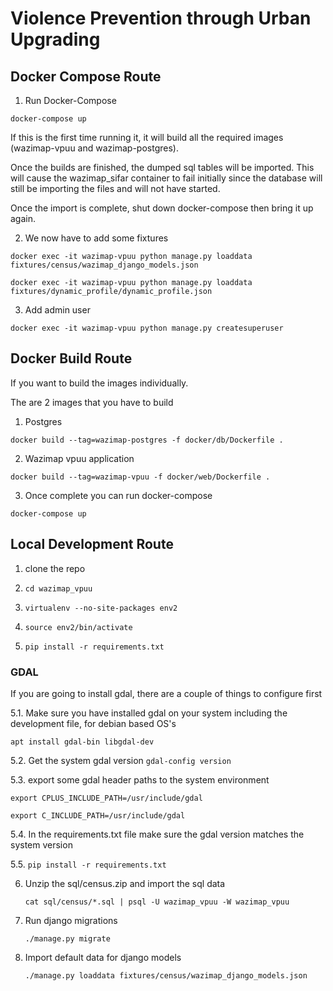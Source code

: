 #  Violence Prevention through Urban Upgrading

## Docker Compose Route

1. Run Docker-Compose
```
docker-compose up
```
If this is the first time running it, it will build all the required images (wazimap-vpuu and wazimap-postgres).

Once the builds are finished, the dumped sql tables will be imported. This will cause the wazimap_sifar container to fail initially since the database will still be importing the files and will not have started.

Once the import is complete, shut down docker-compose then bring it up again.

2. We now have to add some fixtures
```
docker exec -it wazimap-vpuu python manage.py loaddata fixtures/census/wazimap_django_models.json

docker exec -it wazimap-vpuu python manage.py loaddata fixtures/dynamic_profile/dynamic_profile.json
```

3. Add admin user
```
docker exec -it wazimap-vpuu python manage.py createsuperuser
```

## Docker Build Route

If you want to build the images individually.

The are 2 images that you have to build

1. Postgres

```
docker build --tag=wazimap-postgres -f docker/db/Dockerfile .
```


2. Wazimap vpuu application
```
docker build --tag=wazimap-vpuu -f docker/web/Dockerfile .
```

3. Once complete you can run docker-compose
```
docker-compose up
```


## Local Development Route

1. clone the repo

2. ```cd wazimap_vpuu```

3. ```virtualenv --no-site-packages env2```

4. ```source env2/bin/activate```

5. ```pip install -r requirements.txt```


### GDAL

If you are going to install gdal, there are a couple of things to configure first

5.1. Make sure you have installed gdal on your system including the development file, for debian based OS's

```apt install gdal-bin libgdal-dev```
	   
5.2. Get the system gdal version ```gdal-config version```

5.3. export some gdal header paths to the system environment

   ```export CPLUS_INCLUDE_PATH=/usr/include/gdal```
   
   ```export C_INCLUDE_PATH=/usr/include/gdal```
   
5.4. In the requirements.txt file make sure the gdal version matches the system version

5.5. ```pip install -r requirements.txt```
	   

6. Unzip the sql/census.zip and import the sql data

   ```cat sql/census/*.sql | psql -U wazimap_vpuu -W wazimap_vpuu```
   
   
7. Run django migrations

	```./manage.py migrate```
	
8. Import default data for django models

	```./manage.py loaddata fixtures/census/wazimap_django_models.json```

